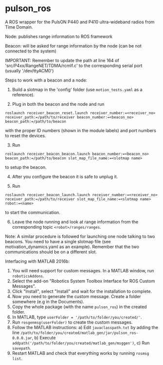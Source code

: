 # pulson_ros

A ROS wrapper for the PulsON P440 and P410 ultra-wideband radios from Time Domain. 

Node: publishes range information to ROS framework

Beacon: will be asked for range information by the node (can be not connected to the system)

IMPORTANT: Remember to update the path at line 164 of 'src/P4xx/RangeNET/TDMA/rcmIf.c' to the corresponding serial port (usually '/dev/ttyACM0')

Steps to work with a beacon and a node:
1) Build a slotmap in the 'config' folder (use `motion_tests.yaml` as a reference).

2) Plug in both the beacon and the node and run

`roslaunch receiver_beacon_reset.launch receiver_number:=<receiver_no> receiver_path:=/path/to/receiver beacon_number:=<beacon_no> beacon_path:=/path/to/beacon` 

with the proper ID numbers (shown in the module labels) and port numbers to reset the devices.

3) Run 

`roslaunch receiver_beacon_beacon.launch beacon_number:=<beacon_no> beacon_path:=/path/to/beacon slot_map_file_name:=<slotmap name>`

to setup the beacon.

4) After you configure the beacon it is safe to unplug it.

5) Run 

`roslaunch receiver_beacon_launch.launch receiver_number:=<receiver_no> receiver_path:=/path/to/receiver slot_map_file_name:=<slotmap name> robot:=<name>`

to start the communication.

6) Leave the node running and look at range information from the corresponding topic `<robot>/ranges/ranges`.

Note: A similar procedure is followed for launching one node talking to two beacons. You need to have a single slotmap file (see motivation_dynamics.yaml as an example). Remember that the two communications should be on a different slot.

Interfacing with MATLAB 2016b:
1) You will need support for custom messages. In a MATLAB window, run `roboticsAddons`.
2) Select the add-on "Robotics System Toolbox Interface for ROS Custom Messages".
3) Click "Install", select "Install" and wait for the installation to complete.
4) Now you need to generate the custom message. Create a folder somewhere (e.g in the Documents).
5) Copy the whole package (with the name `pulson_ros`) in the created folder.
6) In MATLAB, type `userFolder = '/path/to/folder/you/created/'`.
7) Run `rosgenmsg(userFolder)` to create the custom messages.
8) Follow the MATLAB instructions: a) Edit `javaclasspath.txt` by adding the line `/path/to/folder/you/created/matlab_gen/jar/pulson_ros-0.0.0.jar`, b) Execute `addpath('/path/to/folder/you/created/matlab_gen/msggen')`, c) Run `savepath`.
9) Restart MATLAB and check that everything works by running `rosmsg list`.

